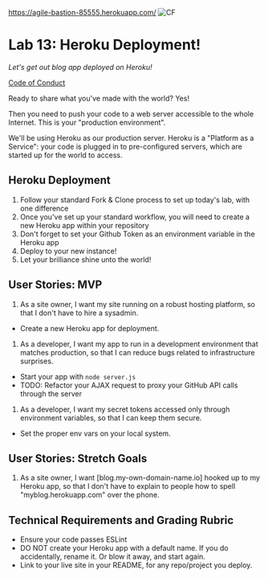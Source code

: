 https://agile-bastion-85555.herokuapp.com/
![CF](https://i.imgur.com/7v5ASc8.png)  
# Lab 13: Heroku Deployment!
*Let's get out blog app deployed on Heroku!*

[Code of Conduct](https://github.com/codefellows/code-of-conduct)

Ready to share what you've made with the world? Yes!

Then you need to push your code to a web server accessible to the whole Internet. This is your "production environment".

We'll be using Heroku as our production server. Heroku is a "Platform as a Service": your code is plugged in to pre-configured servers, which are started up for the world to access.

## Heroku Deployment

1. Follow your standard Fork & Clone process to set up today's lab, with one difference
2. Once you've set up your standard workflow, you will need to create a new Heroku app within your repository
3. Don't forget to set your Github Token as an environment variable in the Heroku app
4. Deploy to your new instance!
5. Let your brilliance shine unto the world!

## User Stories: MVP
 1. As a site owner, I want my site running on a robust hosting platform, so that I don't have to hire a sysadmin.
  - Create a new Heroku app for deployment.
 1. As a developer, I want my app to run in a development environment that matches production, so that I can reduce bugs related to infrastructure surprises.
  - Start your app with `node server.js`
  - TODO: Refactor your AJAX request to proxy your GitHub API calls through the server
 1. As a developer, I want my secret tokens accessed only through environment variables, so that I can keep them secure.
  - Set the proper env vars on your local system.

## User Stories: Stretch Goals
 1. As a site owner, I want [blog.my-own-domain-name.io] hooked up to my Heroku app, so that I don't have to explain to people how to spell "myblog.herokuapp.com" over the phone.

## Technical Requirements and Grading Rubric
 - Ensure your code passes ESLint
 - DO NOT create your Heroku app with a default name. If you do accidentally, rename it. Or blow it away, and start again.
 - Link to your live site in your README, for any repo/project you deploy.
